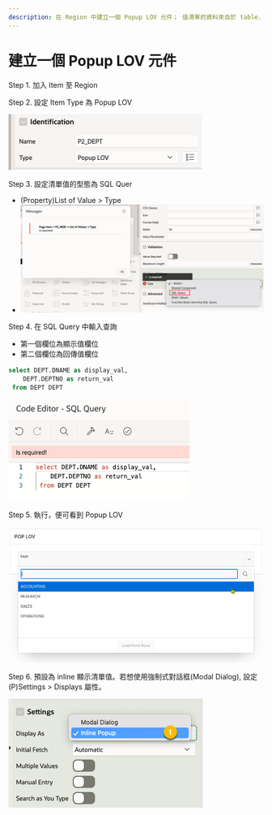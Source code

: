 ```yaml
---
description: 在 Region 中建立一個 Popup LOV 元件； 值清單的資料來自於 table.
---
```


# 建立一個 Popup LOV 元件

Step 1. 加入 Item 至 Region

Step 2. 設定 Item Type 為 Popup LOV

![](<../.gitbook/assets/image (55).png>)

Step 3. 設定清單值的型態為 SQL Quer

* (Property)List of Value > Type
* ![](<../.gitbook/assets/image (37).png>)

Step 4. 在 SQL Query 中輸入查詢

* 第一個欄位為顯示值欄位
* 第二個欄位為回傳值欄位

```sql
select DEPT.DNAME as display_val,
    DEPT.DEPTNO as return_val 
 from DEPT DEPT
```

![](<../.gitbook/assets/image (26).png>)

Step 5. 執行，便可看到 Popup LOV

![](<../.gitbook/assets/image (64).png>)



Step 6. 預設為 inline 顯示清單值。若想使用強制式對話框(Modal Dialog), 設定 (P)Settings > Displays 屬性。

![](<../.gitbook/assets/image (5) (1).png>)

